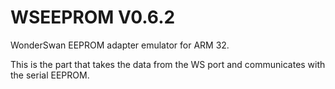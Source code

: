 # WSEEPROM V0.6.2
WonderSwan EEPROM adapter emulator for ARM 32.

This is the part that takes the data from the WS port and communicates with the
 serial EEPROM.
